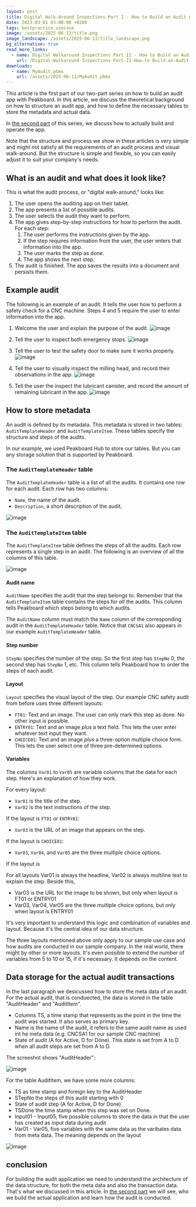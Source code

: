 ```yaml
---
layout: post
title: Digital Walk-Around Inspections Part I - How to Build an Audit App
date: 2023-03-01 03:00:00 +0200
tags: bestpractice usecase
image: /assets/2025-06-13/title.png
image_landscape: /assets/2025-06-13/title_landscape.png
bg_alternative: true
read_more_links:
  - name: Digital Walkaround Inspections Part II - How to Build an Audit App
    url: /Digital-Walkaround-Inspections-Part-II-How-to-Build-an-Audit-App.html
downloads:
  - name: MyAudit.pbmx
    url: /assets/2025-06-13/MyAudit.pbmx
---
```

This article is the first part of our two-part series on how to build an audit app with Peakboard. In this article, we discuss the theoretical background on how to structure an audit app, and how to define the necessary tables to store the metadata and actual data.

In [the second part](/Digital-Walkaround-Inspections-Part-II-How-to-Build-an-Audit-App.html) of this series, we discuss how to actually build and operate the app. 

Note that the structure and process we show in these articles is very simple and might not satisfy all the requirements of an audit process and visual walk-around. But the structure is simple and flexible, so you can easily adjust it to suit your company's needs.

## What is an audit and what does it look like?

This is what the audit process, or "digital walk-around," looks like:

1. The user opens the auditing app on their tablet.
1. The app presents a list of possible audits.
1. The user selects the audit they want to perform.
1. The app gives step-by-step instructions for how to perform the audit. For each step:
    1. The user performs the instructions given by the app.
    1. If the step requires information from the user, the user enters that information into the app.
    1. The user marks the step as done.
    1. The app shows the next step.
5. The audit is finished. The app saves the results into a document and persists them.

## Example audit

The following is an example of an audit. It tells the user how to perform a safety check for a CNC machine. Steps 4 and 5 require the user to enter information into the app.

1. Welcome the user and explain the purpose of the audit.
![image](/assets/2025-06-13/AuditStep1.png)

2. Tell the user to inspect both emergency stops.
![image](/assets/2025-06-13/AuditStep2.png)

3. Tell the user to test the safety door to make sure it works properly.
![image](/assets/2025-06-13/AuditStep3.png)

4. Tell the user to visually inspect the milling head, and record their observations in the app.
![image](/assets/2025-06-13/AuditStep4.png)

5. Tell the user the inspect the lubricant canister, and record the amount of remaining lubricant in the app.
![image](/assets/2025-06-13/AuditStep5.png)

## How to store metadata 

An audit is defined by its metadata. This metadata is stored in two tables: `AuditTemplateHeader` and `AuditTemplateItem`. These tables specify the structure and steps of the audits.

In our example, we used Peakboard Hub to store our tables. But you can any storage solution that is supported by Peakboard.

### The `AuditTemplateHeader` table
The `AuditTemplateHeader` table is a list of all the audits. It contains one row for each audit. Each row has two columns:
* `Name`, the name of the audit.
* `Description`, a short description of the audit.

![image](/assets/2025-06-13/010.png)


### The `AuditTemplateItem` table

The `AuditTemplateItem` table defines the steps of all the audits. Each row represents a single step in an audit. The following is an overview of all the columns of this table.

![image](/assets/2025-06-13/020.png)

#### Audit name
`AuditName` specifies the audit that the step belongs to. Remember that the `AuditTemplateItem` table contains the steps for *all* the audits. This column tells Peakboard which steps belong to which audits.

The `AuditName` column must match the `Name` column of the corresponding audit in the `AuditTemplateHeader` table. Notice that `CNCSA1` also appears in our example `AuditTemplateHeader`  table.

#### Step number
`StepNo` specifies the number of the step. So the first step has `StepNo` 0, the second step has `StepNo` 1, etc. This column tells Peakboard how to order the steps of each audit.

#### Layout
`Layout` specifies the visual layout of the step. Our example CNC safety audit from before uses three different layouts:

* `FT01`: Text and an image. The user can only mark this step as done. No other input is possible.
* `ENTRY01`: Text and an image *plus* a text field.  This lets the user enter whatever text input they want.
* `CHOICE01`: Text and an image *plus* a three-option multiple choice form. This lets the user select one of three pre-determined options.

#### Variables
The columns `Var01` to `Var05` are variable columns that the data for each step. Here's an explanation of how they work.

For every layout:
* `Var01` is the title of the step.
* `Var02` is the text instructions of the step.

If the layout is `FT01` or `ENTRY01`:
* `Var03` is the URL of an image that appears on the step.

If the layout is `CHOICE01`:
* `Var03`, `Var04`, and `Var05` are the three multiple choice options.

If the layout is 

For all layouts Var01 is always the headline, Var02 is always multiline text to explain the step. Beside this,

- Var03 is the URL for the image to be shown, but only when layout is FT01 or ENTRY01
- Var03, Var04, Var05 are the three multiple choice options, but only when layout is ENTRY01

It's very important to understand this logic and combination of variables and layout. Because it's the central idea of our data structure.


The three layouts mentioned above only apply to our sample use case and how audits are conducted in our sample company. In the real world, there might by other or more layouts. It's even possible to extend the number of variables from 5 to 10 or 15, if it's necessary. It depends on the content.

## Data storage for the actual audit transactions

In the last paragraph we desicussed how to store the meta data of an audit. For the actual audit, that is conduected, the data is stored in the table "AuditHeader" and "AuditItem".

- Columns TS, a time stamp that represents as the point in the time the audit was started. It also serves as primary key.
- Name is the name of the audit, it refers to the same audit name as used int he meta data (e.g. CNCSA1 for our sample CNC machine)
- State of audit (A for Active, D for Done). This state is set from A to D when all audit steps are set from A to D.

The screeshot shows "AuditHeader": 

![image](/assets/2025-06-13/030.png)

For the table AuditItem, we have some more columns:

- TS as time stamp and foreign key to the AuditHeader
- STepNo the steps of this audit starting with 0
- State of audit step (A for Active, D for Done)
- TSDone the time stamp when this step was set on Done.
- Input01 - Input05, five possible columns to store the data in that the user has created as input data during audit
- Var01 - Var05, five variables with the same data as the varibales data from meta data. The meaning depends on the layout

![image](/assets/2025-06-13/040.png)

## conclusion

For building the audit application we need to understand the architecture of the data structure, for both the meta data and also the transaction data. That's what we discussed in this article. In [the second part](/Digital-Walkaround-Inspections-Part-II-How-to-Build-an-Audit-App.html) we will see, who we build the actual application and learn how the audit is conducted. 
